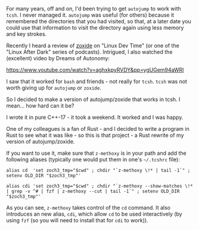 
For many years, off and on, I'd been trying to get `autojump` to work
with `tcsh`.  I never managed it.  `autojump` was useful (for others)
because it remembered the directories that you had visited, so that,
at a later date you could use that information to visit the directory
again using less memory and key strokes.

Recently I heard a review of [zoxide](https://github.com/ajeetdsouza/zoxide) on "Linux Dev Time" (or one of the
"Linux After Dark" series of podcasts). Intrigued, I also watched
the (excellent) video by Dreams of Autonomy:

https://www.youtube.com/watch?v=aghxkpyRVDY&pp=ygUGem94aWRl

I saw that it worked for `bash` and friends - not really for `tcsh`.
`tcsh` was not worth giving up for `autojump` or `zoxide`.

So I decided to make a version of autojump/zoxide that works in tcsh.
I mean... how hard can it be?

I wrote it in pure C++-17 - it took a weekend. It worked and I was happy.

One of my colleagues is a fan of Rust - and I decided to write a
program in Rust to see what it was like - so this is that project - a
Rust rewrite of my version of autojump/zoxide.

If you want to use it, make sure that `z-methoxy` is in your path
and add the following aliases (typically one would put them in one's `~/.tcshrc` file):

```alias cd  'set zoch3_tmp="$cwd" ; chdir "`z-methoxy \!* | tail -1`" ; setenv OLD_DIR "$zoch3_tmp"'```

```alias cdi 'set zoch3_tmp="$cwd" ; chdir "`z-methoxy --show-matches \!* | grep -v ^# | fzf | z-methoxy --cut | tail -1`" ; setenv OLD_DIR "$zoch3_tmp"'```

As you can see, `z-methoxy` takes control of the `cd` command.
It also introduces an new alias, `cdi`, which allow `cd` to be used interactively (by using `fzf` (so you will need to install that for `cdi` to work)).

